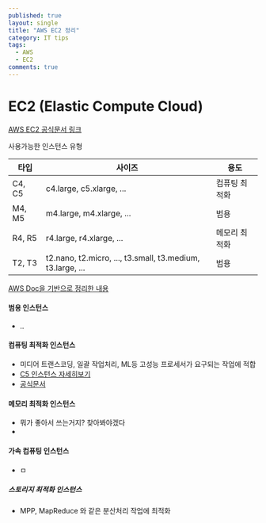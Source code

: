 ```yaml
---
published: true
layout: single
title: "AWS EC2 정리"
category: IT tips
tags:
  - AWS
  - EC2
comments: true
---
```


EC2 (Elastic Compute Cloud)
=============

[AWS EC2 공식문서 링크](https://docs.aws.amazon.com/ko_kr/AWSEC2/latest/UserGuide/instance-types.html)

사용가능한 인스턴스 유형



| 타입   | 사이즈                                                     | 용도          |
| ------ | ---------------------------------------------------------- | ------------- |
| C4, C5 | c4.large, c5.xlarge, ...                                   | 컴퓨팅 최적화 |
| M4, M5 | m4.large, m4.xlarge, ...                                   | 범용          |
| R4, R5 | r4.large, r4.xlarge, ...                                   | 메모리 최적화 |
| T2, T3 | t2.nano, t2.micro, ..., t3.small, t3.medium, t3.large, ... | 범용          |



[AWS Doc을 기반으로 정리한 내용](https://docs.aws.amazon.com/ko_kr/AWSEC2/latest/UserGuide/instance-types.html)

#### 범용 인스턴스

- ..

#### 컴퓨팅 최적화 인스턴스 

- 미디어 트랜스코딩, 일괄 작업처리, ML등 고성능 프로세서가 요구되는 작업에 적합
- [C5 인스턴스 자세히보기](https://aws.amazon.com/ko/ec2/instance-types/c5/)
- [공식문서](https://docs.aws.amazon.com/ko_kr/AWSEC2/latest/UserGuide/compute-optimized-instances.html)

#### 메모리 최적화 인스턴스

- 뭐가 좋아서 쓰는거지? 찾아봐야겠다
- 

#### 가속 컴퓨팅 인스턴스

- ㅁ

##### 스토리지 최적화 인스턴스

- MPP, MapReduce 와 같은 분산처리 작업에 최적화





